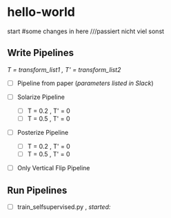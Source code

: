 # hello-world
start
#some changes in here
///passiert nicht viel sonst 


## Write Pipelines

*T = transform_list1 , T' = transform_list2*

- [ ] Pipeline from paper (*parameters listed in Slack*)

- [ ] Solarize Pipeline
  - [ ] T = 0.2 , T' = 0
  - [ ] T = 0.5 , T' = 0

- [ ] Posterize Pipeline
  - [ ] T = 0.2 , T' = 0
  - [ ] T = 0.5 , T' = 0

- [ ] Only Vertical Flip Pipeline


## Run Pipelines

- [ ] train_selfsupervised.py , *started:*
